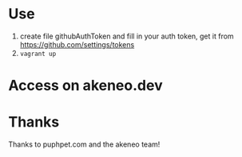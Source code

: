 # Use

1. create file githubAuthToken and fill in your auth token, get it from https://github.com/settings/tokens
2. `vagrant up`
 
# Access on akeneo.dev

# Thanks
Thanks to puphpet.com 
and the akeneo team!
